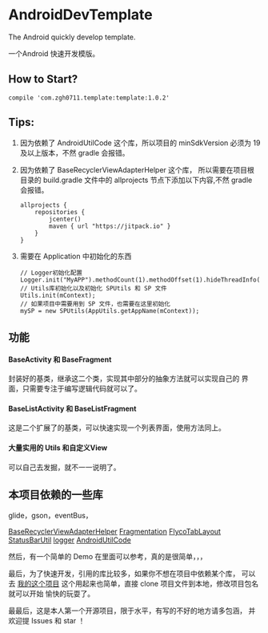# AndroidDevTemplate
The Android quickly develop template.

一个Android 快速开发模版。

## How to Start?
```
compile 'com.zgh0711.template:template:1.0.2'
```

## Tips:
1. 因为依赖了 AndroidUtilCode 这个库，所以项目的 minSdkVersion
必须为 19 及以上版本，不然 gradle 会报错。

2. 因为依赖了 BaseRecyclerViewAdapterHelper 这个库，
所以需要在项目根目录的 build.gradle 文件中的 allprojects
节点下添加以下内容,不然 gradle 会报错。
    ```
    allprojects {
        repositories {
            jcenter()
            maven { url "https://jitpack.io" }
        }
    }
    ```

3. 需要在 Application 中初始化的东西
    ```
    // Logger初始化配置
    Logger.init("MyAPP").methodCount(1).methodOffset(1).hideThreadInfo();
    // Utils库初始化以及初始化 SPUtils 和 SP 文件
    Utils.init(mContext);
    // 如果项目中需要用到 SP 文件，也需要在这里初始化
    mySP = new SPUtils(AppUtils.getAppName(mContext));
    ```


## 功能
#### BaseActivity 和 BaseFragment
封装好的基类，继承这二个类，实现其中部分的抽象方法就可以实现自己的
界面，只需要专注于编写逻辑代码就可以了。

#### BaseListActivity 和 BaseListFragment
这是二个扩展了的基类，可以快速实现一个列表界面，使用方法同上。

#### 大量实用的 Utils 和自定义View
可以自己去发掘，就不一一说明了。

## 本项目依赖的一些库
glide，gson，eventBus，

[BaseRecyclerViewAdapterHelper](https://github.com/CymChad/BaseRecyclerViewAdapterHelper)
[Fragmentation](https://github.com/YoKeyword/Fragmentation)
[FlycoTabLayout](https://github.com/H07000223/FlycoTabLayout)
[StatusBarUtil](https://github.com/laobie/StatusBarUtil)
[logger](https://github.com/orhanobut/logger)
[AndroidUtilCode](https://github.com/Blankj/AndroidUtilCode)

然后，有一个简单的 Demo 在里面可以参考，真的是很简单，，，


最后，为了快速开发，引用的库比较多，如果你不想在项目中依赖某个库，
可以去 [我的这个项目](https://github.com/zgh0711/AppDevTemplate)
这个用起来也简单，直接 clone 项目文件到本地，修改项目包名就可以开始
愉快的玩耍了。

最最后，这是本人第一个开源项目，限于水平，有写的不好的地方请多包涵，
并欢迎提 Issues 和 star ！


